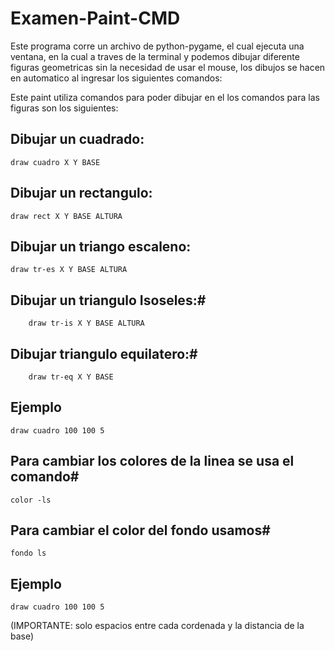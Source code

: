 # Examen-Paint-CMD
Este programa corre un archivo de python-pygame, el cual 
ejecuta una ventana, en la cual a traves de la terminal y
podemos dibujar diferente figuras geometricas sin la necesidad 
de usar el mouse, los dibujos se hacen en automatico al ingresar 
los siguientes comandos: 

Este paint utiliza comandos para poder dibujar en el los comandos para las figuras son los siguientes: 

## Dibujar un cuadrado:
	
	draw cuadro X Y BASE 
	
	
## Dibujar un rectangulo:

	draw rect X Y BASE ALTURA 
	
	
## Dibujar un triango escaleno:

	draw tr-es X Y BASE ALTURA 
	
	
## Dibujar un triangulo Isoseles:# 

		draw tr-is X Y BASE ALTURA 
		
## Dibujar triangulo equilatero:#
		
		draw tr-eq X Y BASE
		
## Ejemplo 

	draw cuadro 100 100 5  


## Para cambiar los colores de la linea se usa el comando#

	color -ls 

## Para cambiar el color del fondo usamos#
	
	fondo ls

## Ejemplo
	
	draw cuadro 100 100 5
(IMPORTANTE: solo espacios entre cada cordenada y la distancia de la base)	

